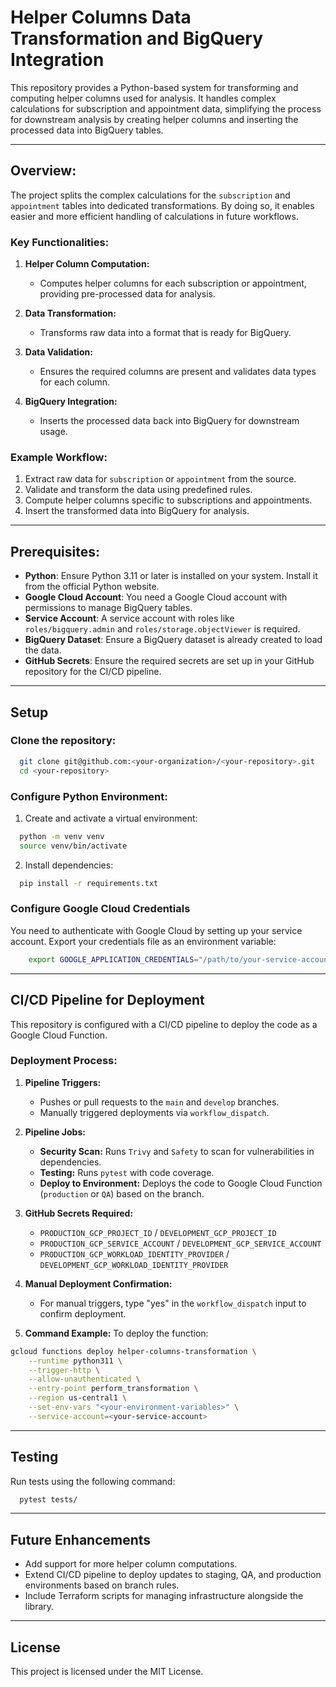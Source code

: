 # Helper Columns Data Transformation and BigQuery Integration

This repository provides a Python-based system for transforming and computing helper columns used for analysis. It handles complex calculations for subscription and appointment data, simplifying the process for downstream analysis by creating helper columns and inserting the processed data into BigQuery tables.

---

## Overview:

The project splits the complex calculations for the `subscription` and `appointment` tables into dedicated transformations. By doing so, it enables easier and more efficient handling of calculations in future workflows.

### Key Functionalities:

1. **Helper Column Computation:**

   - Computes helper columns for each subscription or appointment, providing pre-processed data for analysis.

2. **Data Transformation:**

   - Transforms raw data into a format that is ready for BigQuery.

3. **Data Validation:**

   - Ensures the required columns are present and validates data types for each column.

4. **BigQuery Integration:**
   - Inserts the processed data back into BigQuery for downstream usage.

### Example Workflow:

1. Extract raw data for `subscription` or `appointment` from the source.
2. Validate and transform the data using predefined rules.
3. Compute helper columns specific to subscriptions and appointments.
4. Insert the transformed data into BigQuery for analysis.

---

## Prerequisites:

- **Python**: Ensure Python 3.11 or later is installed on your system. Install it from the official Python website.
- **Google Cloud Account**: You need a Google Cloud account with permissions to manage BigQuery tables.
- **Service Account**: A service account with roles like `roles/bigquery.admin` and `roles/storage.objectViewer` is required.
- **BigQuery Dataset**: Ensure a BigQuery dataset is already created to load the data.
- **GitHub Secrets**: Ensure the required secrets are set up in your GitHub repository for the CI/CD pipeline.

---

## Setup

### Clone the repository:

```bash
  git clone git@github.com:<your-organization>/<your-repository>.git
  cd <your-repository>
```

### Configure Python Environment:

1. Create and activate a virtual environment:

```bash
  python -m venv venv
  source venv/bin/activate
```

2. Install dependencies:

```bash
  pip install -r requirements.txt
```

### Configure Google Cloud Credentials

You need to authenticate with Google Cloud by setting up your service account. Export your credentials file as an environment variable:

```bash
    export GOOGLE_APPLICATION_CREDENTIALS="/path/to/your-service-account-key.json"
```

---

## CI/CD Pipeline for Deployment

This repository is configured with a CI/CD pipeline to deploy the code as a Google Cloud Function.

### Deployment Process:

1. **Pipeline Triggers:**

   - Pushes or pull requests to the `main` and `develop` branches.
   - Manually triggered deployments via `workflow_dispatch`.

2. **Pipeline Jobs:**

   - **Security Scan:** Runs `Trivy` and `Safety` to scan for vulnerabilities in dependencies.
   - **Testing:** Runs `pytest` with code coverage.
   - **Deploy to Environment:** Deploys the code to Google Cloud Function (`production` or `QA`) based on the branch.

3. **GitHub Secrets Required:**

   - `PRODUCTION_GCP_PROJECT_ID` / `DEVELOPMENT_GCP_PROJECT_ID`
   - `PRODUCTION_GCP_SERVICE_ACCOUNT` / `DEVELOPMENT_GCP_SERVICE_ACCOUNT`
   - `PRODUCTION_GCP_WORKLOAD_IDENTITY_PROVIDER` / `DEVELOPMENT_GCP_WORKLOAD_IDENTITY_PROVIDER`

4. **Manual Deployment Confirmation:**

   - For manual triggers, type "yes" in the `workflow_dispatch` input to confirm deployment.

5. **Command Example:** To deploy the function:

```bash
gcloud functions deploy helper-columns-transformation \
    --runtime python311 \
    --trigger-http \
    --allow-unauthenticated \
    --entry-point perform_transformation \
    --region us-central1 \
    --set-env-vars "<your-environment-variables>" \
    --service-account=<your-service-account>
```

---

## Testing

Run tests using the following command:

```bash
  pytest tests/
```

---

## Future Enhancements

- Add support for more helper column computations.
- Extend CI/CD pipeline to deploy updates to staging, QA, and production environments based on branch rules.
- Include Terraform scripts for managing infrastructure alongside the library.

---

## License

This project is licensed under the MIT License.
